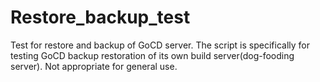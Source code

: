 # Restore_backup_test
Test for restore and backup of GoCD server. The script is specifically for testing GoCD backup restoration of its own build server(dog-fooding server). Not appropriate for general use.

